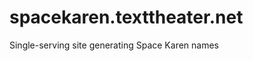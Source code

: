 spacekaren.texttheater.net
==========================

Single-serving site generating Space Karen names 
